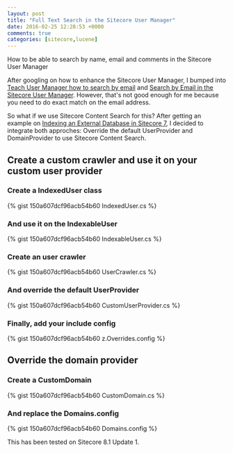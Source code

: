 ```yaml
---
layout: post
title: "Full Text Search in the Sitecore User Manager"
date: 2016-02-25 12:28:53 +0000
comments: true
categories: [sitecore,lucene]
---
```


How to be able to search by name, email and comments in the Sitecore User Manager

After googling on how to enhance the Sitecore User Manager, I bumped into [Teach User Manager how to search by email][1] and [Search by Email in the Sitecore User Manager][2]. However, that's not good enough for me because you need to do exact match on the email address.

So what if we use Sitecore Content Search for this? After getting an example on [Indexing an External Database in Sitecore 7][3], I decided to integrate both approches: Override the default UserProvider and DomainProvider to use Sitecore Content Search.

## Create a custom crawler and use it on your custom user provider

### Create a IndexedUser class

{% gist 150a607dcf96acb54b60 IndexedUser.cs %}

### And use it on the IndexableUser

{% gist 150a607dcf96acb54b60 IndexableUser.cs %}

### Create an user crawler

{% gist 150a607dcf96acb54b60 UserCrawler.cs %}

### And override the default UserProvider

{% gist 150a607dcf96acb54b60 CustomUserProvider.cs %}

### Finally, add your include config

{% gist 150a607dcf96acb54b60 z.Overrides.config %}

## Override the domain provider

### Create a CustomDomain

{% gist 150a607dcf96acb54b60 CustomDomain.cs %}

### And replace the Domains.config

{% gist 150a607dcf96acb54b60 Domains.config %}

This has been tested on Sitecore 8.1 Update 1.

  [1]: http://sitecoregadgets.blogspot.co.uk/2010/07/teach-user-manager-how-to-search-by.html
  [2]: https://sitecorecontextitem.wordpress.com/2014/11/10/search-by-email-in-the-sitecore-user-manager/
  [3]: http://www.awareweb.com/awareblog/9-30-14-indexingsitecore7
